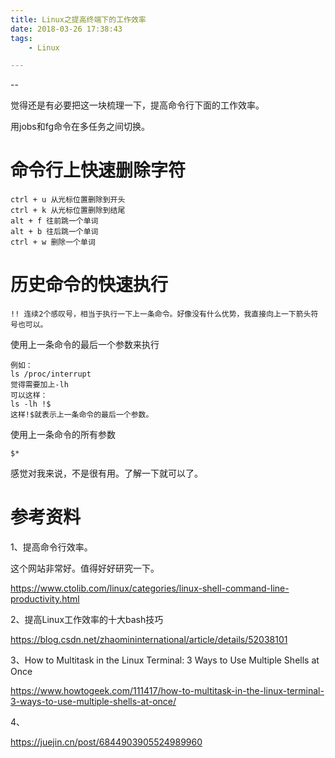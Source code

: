 ```yaml
---
title: Linux之提高终端下的工作效率
date: 2018-03-26 17:38:43
tags:
	- Linux

---
```


--

觉得还是有必要把这一块梳理一下，提高命令行下面的工作效率。



用jobs和fg命令在多任务之间切换。



# 命令行上快速删除字符

```
ctrl + u 从光标位置删除到开头
ctrl + k 从光标位置删除到结尾
alt + f 往前跳一个单词
alt + b 往后跳一个单词
ctrl + w 删除一个单词
```

# 历史命令的快速执行

```
!! 连续2个感叹号，相当于执行一下上一条命令。好像没有什么优势，我直接向上一下箭头符号也可以。
```

使用上一条命令的最后一个参数来执行

```
例如：
ls /proc/interrupt
觉得需要加上-lh
可以这样：
ls -lh !$ 
这样!$就表示上一条命令的最后一个参数。
```

使用上一条命令的所有参数

```
$*
```

感觉对我来说，不是很有用。了解一下就可以了。



# 参考资料

1、提高命令行效率。

这个网站非常好。值得好好研究一下。

https://www.ctolib.com/linux/categories/linux-shell-command-line-productivity.html

2、提高Linux工作效率的十大bash技巧

https://blog.csdn.net/zhaomininternational/article/details/52038101

3、How to Multitask in the Linux Terminal: 3 Ways to Use Multiple Shells at Once

https://www.howtogeek.com/111417/how-to-multitask-in-the-linux-terminal-3-ways-to-use-multiple-shells-at-once/

4、

https://juejin.cn/post/6844903905524989960